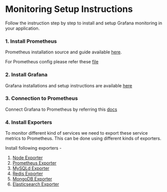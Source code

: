 # Monitoring Setup Instructions

Follow the instruction step by step to install and setup Grafana monitoring in your application.

### 1. Install Prometheus

Prometheus installation source and guide available [here](https://prometheus.io/download/).

For Prometheus config please refer these [file](prometheus.yml)

### 2. Install Grafana

Grafana installations and setup instructions are available [here](https://grafana.com/grafana/download)

### 3. Connection to Prometheus

Connect Grafana to Prometheus by referring this [docs](https://prometheus.io/docs/visualization/grafana/)

### 4. Install Exporters

To monitor different kind of services we need to export these service metrics to Prometheus. This can be done using different kinds of exporters.

Install following exporters -

1. [Node Exporter](https://github.com/prometheus/node_exporter)
2. [Prometheus Exporter](https://github.com/discourse/prometheus_exporter)
3. [MySQLd Exporter](https://github.com/prometheus/mysqld_exporter)
4. [Redis Exporter](https://github.com/oliver006/redis_exporter)
5. [MongoDB Exporter](https://github.com/percona/mongodb_exporter)
6. [Elasticsearch Exporter](https://github.com/prometheus-community/elasticsearch_exporter)